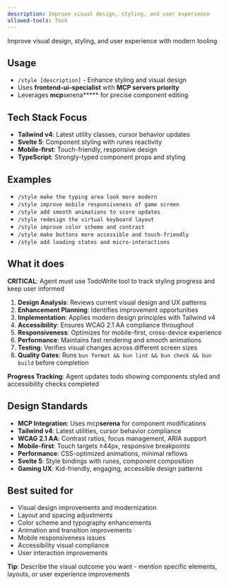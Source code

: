 ```yaml
---
description: Improve visual design, styling, and user experience
allowed-tools: Task
---
```


Improve visual design, styling, and user experience with modern tooling

## Usage

- `/style [description]` - Enhance styling and visual design
- Uses **frontend-ui-specialist** with **MCP servers priority**
- Leverages **mcp**serena**\*** for precise component editing

## Tech Stack Focus

- **Tailwind v4**: Latest utility classes, cursor behavior updates
- **Svelte 5**: Component styling with runes reactivity
- **Mobile-first**: Touch-friendly, responsive design
- **TypeScript**: Strongly-typed component props and styling

## Examples

- `/style make the typing area look more modern`
- `/style improve mobile responsiveness of game screen`
- `/style add smooth animations to score updates`
- `/style redesign the virtual keyboard layout`
- `/style improve color scheme and contrast`
- `/style make buttons more accessible and touch-friendly`
- `/style add loading states and micro-interactions`

## What it does

**CRITICAL**: Agent must use TodoWrite tool to track styling progress and keep user informed

1. **Design Analysis**: Reviews current visual design and UX patterns
2. **Enhancement Planning**: Identifies improvement opportunities
3. **Implementation**: Applies modern design principles with Tailwind v4
4. **Accessibility**: Ensures WCAG 2.1 AA compliance throughout
5. **Responsiveness**: Optimizes for mobile-first, cross-device experience
6. **Performance**: Maintains fast rendering and smooth animations
7. **Testing**: Verifies visual changes across different screen sizes
8. **Quality Gates**: Runs `bun format && bun lint && bun check && bun build` before completion

**Progress Tracking**: Agent updates todo showing components styled and accessibility checks completed

## Design Standards

- **MCP Integration**: Uses mcp**serena** for component modifications
- **Tailwind v4**: Latest utilities, cursor behavior compliance
- **WCAG 2.1 AA**: Contrast ratios, focus management, ARIA support
- **Mobile-first**: Touch targets ≥44px, responsive breakpoints
- **Performance**: CSS-optimized animations, minimal reflows
- **Svelte 5**: Style bindings with runes, component composition
- **Gaming UX**: Kid-friendly, engaging, accessible design patterns

## Best suited for

- Visual design improvements and modernization
- Layout and spacing adjustments
- Color scheme and typography enhancements
- Animation and transition improvements
- Mobile responsiveness issues
- Accessibility visual compliance
- User interaction improvements

**Tip**: Describe the visual outcome you want - mention specific elements, layouts, or user experience improvements
